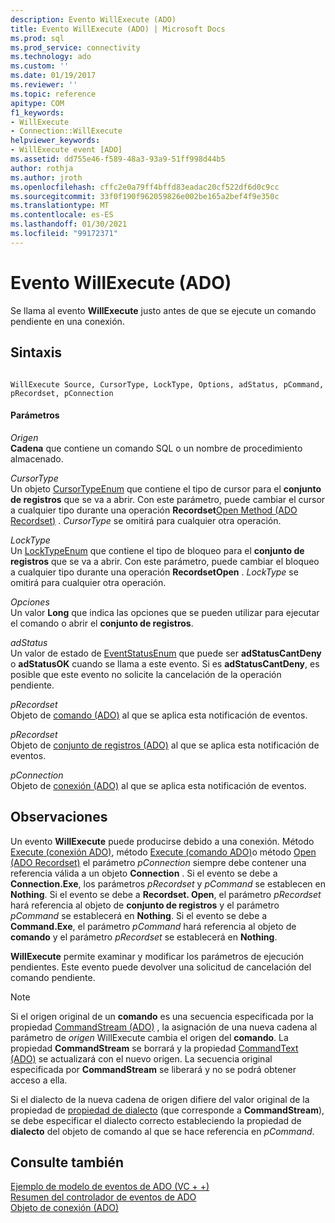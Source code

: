 ```yaml
---
description: Evento WillExecute (ADO)
title: Evento WillExecute (ADO) | Microsoft Docs
ms.prod: sql
ms.prod_service: connectivity
ms.technology: ado
ms.custom: ''
ms.date: 01/19/2017
ms.reviewer: ''
ms.topic: reference
apitype: COM
f1_keywords:
- WillExecute
- Connection::WillExecute
helpviewer_keywords:
- WillExecute event [ADO]
ms.assetid: dd755e46-f589-48a3-93a9-51ff998d44b5
author: rothja
ms.author: jroth
ms.openlocfilehash: cffc2e0a79ff4bffd83eadac20cf522df6d0c9cc
ms.sourcegitcommit: 33f0f190f962059826e002be165a2bef4f9e350c
ms.translationtype: MT
ms.contentlocale: es-ES
ms.lasthandoff: 01/30/2021
ms.locfileid: "99172371"
---
```

# <a name="willexecute-event-ado"></a>Evento WillExecute (ADO)
Se llama al evento **WillExecute** justo antes de que se ejecute un comando pendiente en una conexión.  
  
## <a name="syntax"></a>Sintaxis  
  
```  
  
WillExecute Source, CursorType, LockType, Options, adStatus, pCommand, pRecordset, pConnection  
```  
  
#### <a name="parameters"></a>Parámetros  
 *Origen*  
 **Cadena** que contiene un comando SQL o un nombre de procedimiento almacenado.  
  
 *CursorType*  
 Un objeto [CursorTypeEnum](./cursortypeenum.md) que contiene el tipo de cursor para el **conjunto de registros** que se va a abrir. Con este parámetro, puede cambiar el cursor a cualquier tipo durante una operación **Recordset**[Open Method (ADO Recordset)](./open-method-ado-recordset.md) . *CursorType* se omitirá para cualquier otra operación.  
  
 *LockType*  
 Un [LockTypeEnum](./locktypeenum.md) que contiene el tipo de bloqueo para el **conjunto de registros** que se va a abrir. Con este parámetro, puede cambiar el bloqueo a cualquier tipo durante una operación **RecordsetOpen** . *LockType* se omitirá para cualquier otra operación.  
  
 *Opciones*  
 Un valor **Long** que indica las opciones que se pueden utilizar para ejecutar el comando o abrir el **conjunto de registros**.  
  
 *adStatus*  
 Un valor de estado de [EventStatusEnum](./eventstatusenum.md) que puede ser **adStatusCantDeny** o **adStatusOK** cuando se llama a este evento. Si es **adStatusCantDeny**, es posible que este evento no solicite la cancelación de la operación pendiente.  
  
 *pRecordset*  
 Objeto de [comando (ADO)](./command-object-ado.md) al que se aplica esta notificación de eventos.  
  
 *pRecordset*  
 Objeto de [conjunto de registros (ADO)](./recordset-object-ado.md) al que se aplica esta notificación de eventos.  
  
 *pConnection*  
 Objeto de [conexión (ADO)](./connection-object-ado.md) al que se aplica esta notificación de eventos.  
  
## <a name="remarks"></a>Observaciones  
 Un evento **WillExecute** puede producirse debido a una conexión.  Método [Execute (conexión ADO)](./execute-method-ado-connection.md), método [Execute (comando ADO)](./execute-method-ado-command.md)o método [Open (ADO Recordset)](./open-method-ado-recordset.md) el parámetro *pConnection* siempre debe contener una referencia válida a un objeto **Connection** . Si el evento se debe a **Connection.Exe**, los parámetros *pRecordset* y *pCommand* se establecen en **Nothing**. Si el evento se debe a **Recordset. Open**, el parámetro *pRecordset* hará referencia al objeto de **conjunto de registros** y el parámetro *pCommand* se establecerá en **Nothing**. Si el evento se debe a **Command.Exe**, el parámetro *pCommand* hará referencia al objeto de **comando** y el parámetro *pRecordset* se establecerá en **Nothing**.  
  
 **WillExecute** permite examinar y modificar los parámetros de ejecución pendientes. Este evento puede devolver una solicitud de cancelación del comando pendiente.  
  
> [!NOTE]
>  Si el origen original de un **comando** es una secuencia especificada por la propiedad [CommandStream (ADO)](./commandstream-property-ado.md) , la asignación de una nueva cadena al parámetro de _origen_ WillExecute cambia el origen del **comando**. La propiedad **CommandStream** se borrará y la propiedad [CommandText (ADO)](./commandtext-property-ado.md) se actualizará con el nuevo origen. La secuencia original especificada por **CommandStream** se liberará y no se podrá obtener acceso a ella.  
  
 Si el dialecto de la nueva cadena de origen difiere del valor original de la propiedad de [propiedad de dialecto](./dialect-property.md) (que corresponde a **CommandStream**), se debe especificar el dialecto correcto estableciendo la propiedad de **dialecto** del objeto de comando al que se hace referencia en *pCommand*.  
  
## <a name="see-also"></a>Consulte también  
 [Ejemplo de modelo de eventos de ADO (VC + +)](./ado-events-model-example-vc.md)   
 [Resumen del controlador de eventos de ADO](../../guide/data/ado-event-handler-summary.md)   
 [Objeto de conexión (ADO)](./connection-object-ado.md)
